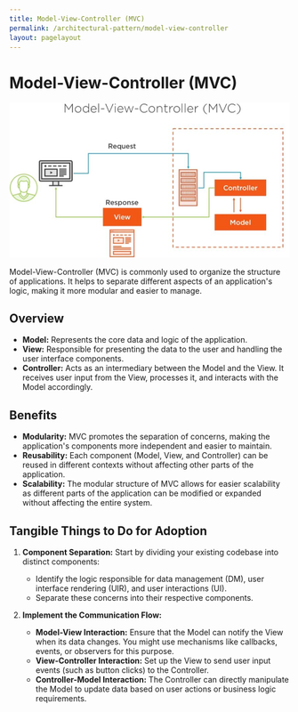 ```yaml
---
title: Model-View-Controller (MVC)
permalink: /architectural-pattern/model-view-controller
layout: pagelayout
---
```


# Model-View-Controller (MVC)

![Model-View-Controller (MVC)](../../pictures/mvc.png)

Model-View-Controller (MVC) is commonly used to organize the structure of applications. It helps to separate different aspects of an application's logic, making it more modular and easier to manage.

## Overview

- **Model:** Represents the core data and logic of the application.
- **View:** Responsible for presenting the data to the user and handling the user interface components.
- **Controller:** Acts as an intermediary between the Model and the View. It receives user input from the View, processes it, and interacts with the Model accordingly.

## Benefits

- **Modularity:** MVC promotes the separation of concerns, making the application's components more independent and easier to maintain.
- **Reusability:** Each component (Model, View, and Controller) can be reused in different contexts without affecting other parts of the application.
- **Scalability:** The modular structure of MVC allows for easier scalability as different parts of the application can be modified or expanded without affecting the entire system.

## Tangible Things to Do for Adoption

1. **Component Separation:** Start by dividing your existing codebase into distinct components:
   - Identify the logic responsible for data management (DM), user interface rendering (UIR), and user interactions (UI).
   - Separate these concerns into their respective components.

2. **Implement the Communication Flow:**
   - **Model-View Interaction:** Ensure that the Model can notify the View when its data changes. You might use mechanisms like callbacks, events, or observers for this purpose.
   - **View-Controller Interaction:** Set up the View to send user input events (such as button clicks) to the Controller.
   - **Controller-Model Interaction:** The Controller can directly manipulate the Model to update data based on user actions or business logic requirements.
